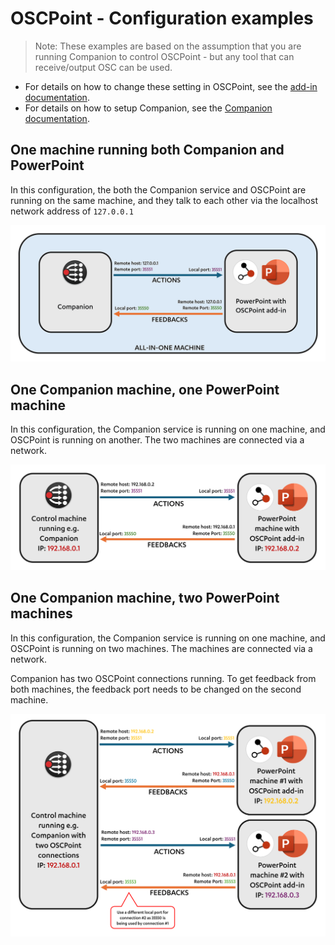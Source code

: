# OSCPoint - Configuration examples

> Note: These examples are based on the assumption that you are running Companion to control OSCPoint - but any tool that can receive/output OSC can be used.

 - For details on how to change these setting in OSCPoint, see the [add-in documentation](add-in.md).
 - For details on how to setup Companion, see the [Companion documentation](https://bitfocus.io/companion/).

## One machine running both Companion and PowerPoint

In this configuration, the both the Companion service and OSCPoint are running on the same machine, and they talk to each other via the localhost network address of `127.0.0.1`

![One machine running both Companion and PowerPoint](./assets/connection_examples/one_machine.png)

## One Companion machine, one PowerPoint machine

In this configuration, the Companion service is running on one machine, and OSCPoint is running on another. The two machines are connected via a network.

![One Companion machine, one PowerPoint machine](./assets/connection_examples/two_machines.png)

## One Companion machine, two PowerPoint machines

In this configuration, the Companion service is running on one machine, and OSCPoint is running on two machines. The machines are connected via a network.

Companion has two OSCPoint connections running. To get feedback from both machines, the feedback port needs to be changed on the second machine.

![One Companion machine, two PowerPoint machines](./assets/connection_examples/three_machines.png)